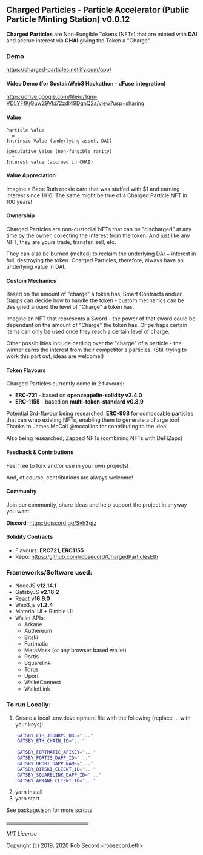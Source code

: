## Charged Particles - Particle Accelerator (Public Particle Minting Station) v0.0.12

**Charged Particles** are Non-Fungible Tokens (NFTs) that are minted with **DAI** and accrue interest via **CHAI** 
giving the Token a "Charge". 

### Demo
https://charged-particles.netlify.com/app/

#### Video Demo (for SustainWeb3 Hackathon - dFuse integration)
https://drive.google.com/file/d/1gm-VDLYFfKjGuw29Vkj72zdl49DqhQ2a/view?usp=sharing


#### Value
```text
Particle Value
  =
Intrinsic Value (underlying asset, DAI)
  + 
Speculative Value (non-fungible rarity)
  +
Interest value (accrued in CHAI)
```

#### Value Appreciation
Imagine a Babe Ruth rookie card that was stuffed with $1 and earning interest since 1916!  The same might be true
of a Charged Particle NFT in 100 years!

#### Ownership
Charged Particles are non-custodial NFTs that can be "discharged" at any time by the owner, collecting the interest 
from the token. And just like any NFT, they are yours trade, transfer, sell, etc.

They can also be burned (melted) to reclaim the underlying DAI + interest in full, destroying the token.
Charged Particles, therefore, always have an underlying value in DAI. 

#### Custom Mechanics
Based on the amount of "charge" a token has, Smart Contracts and/or Dapps can decide how to handle the token - custom 
mechanics can be designed around the level of "Charge" a token has.

Imagine an NFT that represents a Sword - the power of that sword could be dependant on the amount of "Charge" the token 
has. Or perhaps certain items can only be used once they reach a certain level of charge.

Other possibilities include battling over the "charge" of a particle - the winner earns the interest from their 
competitor's particles.  (Still trying to work this part out, ideas are welcome!)

#### Token Flavours
Charged Particles currently come in 2 flavours:
 - **ERC-721** - based on **openzeppelin-solidity v2.4.0** 
 - **ERC-1155** - based on **multi-token-standard v0.8.9**

Potential 3rd-flavour being researched: **ERC-998** for composable particles that can wrap existing NFTs, enabling 
them to generate a charge too! Thanks to James McCall @mccallios for contributing to the idea!

Also being researched; Zapped NFTs (combining NFTs with DeFiZaps)

#### Feedback & Contributions
Feel free to fork and/or use in your own projects!

And, of course, contributions are always welcome!

#### Community
Join our community, share ideas and help support the project in anyway you want!

**Discord**: https://discord.gg/Syh3gjz

#### Solidity Contracts
 - Flavours: **ERC721, ERC1155**
 - Repo: https://github.com/robsecord/ChargedParticlesEth

### Frameworks/Software used:
 - NodeJS **v12.14.1**
 - GatsbyJS **v2.18.2**
 - React **v16.9.0**
 - Web3.js **v1.2.4**
 - Material UI + Rimble UI
 - Wallet APIs: 
    - Arkane
    - Authereum
    - Bitski
    - Fortmatic
    - MetaMask (or any browser based wallet)
    - Portis
    - Squarelink
    - Torus
    - Uport
    - WalletConnect
    - WalletLink

### To run Locally:
    
 1. Create a local .env.development file with the following (replace ... with your keys):
 
```bash
    GATSBY_ETH_JSONRPC_URL="..."
    GATSBY_ETH_CHAIN_ID="..."
    
    GATSBY_FORTMATIC_APIKEY="..."
    GATSBY_PORTIS_DAPP_ID="..."
    GATSBY_UPORT_DAPP_NAME="..."
    GATSBY_BITSKI_CLIENT_ID="..."
    GATSBY_SQUARELINK_DAPP_ID="..."
    GATSBY_ARKANE_CLIENT_ID="..."
```
 2. yarn install
 3. yarn start

See package.json for more scripts

~~__________________________________~~

_MIT License_

Copyright (c) 2019, 2020 Rob Secord <robsecord.eth>

